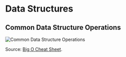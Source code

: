 # Data Structures

## Common Data Structure Operations

![Common Data Structure Operations](https://github.com/trekhleb/javascript-algorithms/blob/master/assets/big-o-data-structures.png)

Source: [Big O Cheat Sheet](http://bigocheatsheet.com/).

